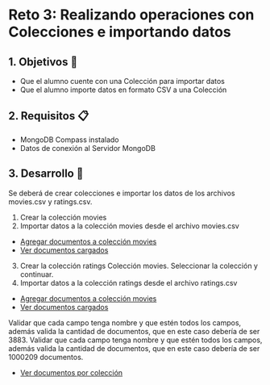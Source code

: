 # Reto 3: Realizando operaciones con Colecciones e importando datos
## 1. Objetivos 🎯
  * Que el alumno cuente con una Colección para importar datos
  * Que el alumno importe datos en formato CSV a una Colección

## 2. Requisitos 📋
  * MongoDB Compass instalado
  * Datos de conexión al Servidor MongoDB

## 3. Desarrollo 🚀

Se deberá de crear colecciones e importar los datos de los archivos movies.csv y ratings.csv.

1. Crear la colección movies
2. Importar datos a la colección movies desde el archivo movies.csv
* [Agregar documentos a colección movies](evidences/Reto-03_mongodb_movies_create.png)
* [Ver documentos cargados](evidences/Reto-03_mongodb_movies.png)

3. Crear la colección ratings Colección movies. Seleccionar la colección y continuar.
4. Importar datos a la colección ratings desde el archivo ratings.csv
* [Agregar documentos a colección movies](evidences/Reto-03_mongodb_ratings_create.png)
* [Ver documentos cargados](evidences/Reto-03_mongodb_ratings.png)


Validar que cada campo tenga nombre y que estén todos los campos, además valida la cantidad de documentos, que en este caso debería de ser 3883.
Validar que cada campo tenga nombre y que estén todos los campos, además valida la cantidad de documentos, que en este caso debería de ser 1000209 documentos.
* [Ver documentos por colección](evidences/Reto-03_mongodb_documents_per_collections.png)
